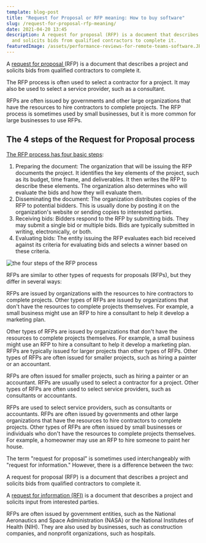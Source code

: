 ```yaml
---
template: blog-post
title: "Request for Proposal or RFP meaning: How to buy software"
slug: /request-for-proposal-rfp-meaning/
date: 2021-04-20 13:45
description: A request for proposal (RFP) is a document that describes a project
  and solicits bids from qualified contractors to complete it.
featuredImage: /assets/performance-reviews-for-remote-teams-software.JPG
---
```

A [request for proposal ](https://www.investopedia.com/terms/r/request-for-proposal.asp)(RFP) is a document that describes a project and solicits bids from qualified contractors to complete it.

The RFP process is often used to select a contractor for a project. It may also be used to select a service provider, such as a consultant.

RFPs are often issued by governments and other large organizations that have the resources to hire contractors to complete projects. The RFP process is sometimes used by small businesses, but it is more common for large businesses to use RFPs.

## The 4 steps of the Request for Proposal process

[The RFP process has four basic steps](https://en.wikipedia.org/wiki/Request_for_proposal):

1. Preparing the document: The organization that will be issuing the RFP documents the project. It identifies the key elements of the project, such as its budget, time frame, and deliverables. It then writes the RFP to describe these elements. The organization also determines who will evaluate the bids and how they will evaluate them.
2. Disseminating the document: The organization distributes copies of the RFP to potential bidders. This is usually done by posting it on the organization's website or sending copies to interested parties.
3. Receiving bids: Bidders respond to the RFP by submitting bids. They may submit a single bid or multiple bids. Bids are typically submitted in writing, electronically, or both.
4. Evaluating bids: The entity issuing the RFP evaluates each bid received against its criteria for evaluating bids and selects a winner based on these criteria.

![the four steps of the RFP process](https://lh5.googleusercontent.com/yLfIC808JeRAXu5OYj8anV9DqzPwB_GJUFxM-5iGzrOzvgZ97SZgd16x8V4jCsUxDsrpPAi_ENVyA7SP1SCLn310YiV7H_n02Exm1_gU "the four steps of the RFP process")

RFPs are similar to other types of requests for proposals (RFPs), but they differ in several ways:

RFPs are issued by organizations with the resources to hire contractors to complete projects. Other types of RFPs are issued by organizations that don't have the resources to complete projects themselves. For example, a small business might use an RFP to hire a consultant to help it develop a marketing plan.

Other types of RFPs are issued by organizations that don't have the resources to complete projects themselves. For example, a small business might use an RFP to hire a consultant to help it develop a marketing plan. RFPs are typically issued for larger projects than other types of RFPs. Other types of RFPs are often issued for smaller projects, such as hiring a painter or an accountant.

RFPs are often issued for smaller projects, such as hiring a painter or an accountant. RFPs are usually used to select a contractor for a project. Other types of RFPs are often used to select service providers, such as consultants or accountants.

RFPs are used to select service providers, such as consultants or accountants. RFPs are often issued by governments and other large organizations that have the resources to hire contractors to complete projects. Other types of RFPs are often issued by small businesses or individuals who don't have the resources to complete projects themselves. For example, a homeowner may use an RFP to hire someone to paint her house.

The term "request for proposal" is sometimes used interchangeably with "request for information." However, there is a difference between the two:

A request for proposal (RFP) is a document that describes a project and solicits bids from qualified contractors to complete it.

A [request for information (RFI)](https://www.iup.edu/procurement/howto/request-for-information-(rfi)/#:~:text=The%20RFI%20is%20a%20solicitation,to%20specific%20requisitions%20for%20items.) is a document that describes a project and solicits input from interested parties.

RFPs are often issued by government entities, such as the National Aeronautics and Space Administration (NASA) or the National Institutes of Health (NIH). They are also used by businesses, such as construction companies, and nonprofit organizations, such as hospitals.